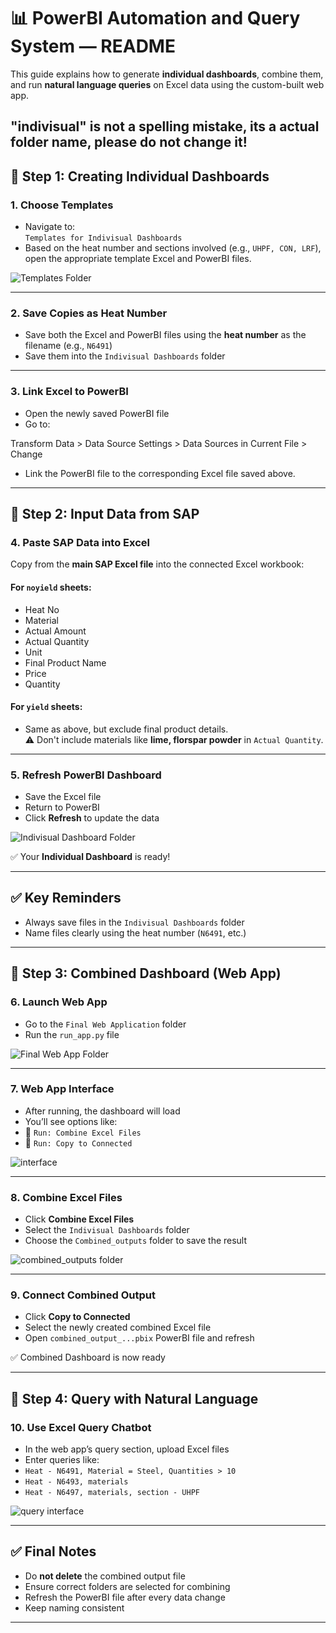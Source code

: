 # 📊 PowerBI Automation and Query System — README

This guide explains how to generate **individual dashboards**, combine them, and run **natural language queries** on Excel data using the custom-built web app.

"indivisual" is not a spelling mistake, its a actual folder name, please do not change it!
---

## 🔹 Step 1: Creating Individual Dashboards

### 1. Choose Templates
- Navigate to:  
  `Templates for Indivisual Dashboards`
- Based on the heat number and sections involved (e.g., `UHPF, CON, LRF`), open the appropriate template Excel and PowerBI files.

![Templates Folder](./assets/templateindivisual.png)



---

### 2. Save Copies as Heat Number
- Save both the Excel and PowerBI files using the **heat number** as the filename (e.g., `N6491`)  
- Save them into the `Indivisual Dashboards` folder

---

### 3. Link Excel to PowerBI
- Open the newly saved PowerBI file  
- Go to:

Transform Data > Data Source Settings > Data Sources in Current File > Change

- Link the PowerBI file to the corresponding Excel file saved above.

---

## 🔹 Step 2: Input Data from SAP

### 4. Paste SAP Data into Excel
Copy from the **main SAP Excel file** into the connected Excel workbook:

#### For `noyield` sheets:
- Heat No  
- Material  
- Actual Amount  
- Actual Quantity  
- Unit  
- Final Product Name  
- Price  
- Quantity

#### For `yield` sheets:
- Same as above, but exclude final product details.  
⚠️ Don't include materials like **lime, florspar powder** in `Actual Quantity`.

---

### 5. Refresh PowerBI Dashboard
- Save the Excel file  
- Return to PowerBI  
- Click **Refresh** to update the data

![Indivisual Dashboard Folder](./assets/indivisualdashboard.png)

✅ Your **Individual Dashboard** is ready!

---

## ✅ Key Reminders
- Always save files in the `Indivisual Dashboards` folder
- Name files clearly using the heat number (`N6491`, etc.)

---

## 🔸 Step 3: Combined Dashboard (Web App)

### 6. Launch Web App
- Go to the `Final Web Application` folder  
- Run the `run_app.py` file

![Final Web App Folder](./assets/web_app.png)

---

### 7. Web App Interface
- After running, the dashboard will load
- You’ll see options like:
- 🔘 `Run: Combine Excel Files`
- 🔘 `Run: Copy to Connected`

![interface](./assets/combineconnect.png)

---

### 8. Combine Excel Files
- Click **Combine Excel Files**
- Select the `Indivisual Dashboards` folder
- Choose the `Combined_outputs` folder to save the result

![combined_outputs folder](./assets/outputcombine.png)

---

### 9. Connect Combined Output
- Click **Copy to Connected**
- Select the newly created combined Excel file  
- Open `combined_output_...pbix` PowerBI file and refresh

✅ Combined Dashboard is now ready

---

## 🔸 Step 4: Query with Natural Language

### 10. Use Excel Query Chatbot
- In the web app’s query section, upload Excel files
- Enter queries like:
- `Heat - N6491, Material = Steel, Quantities > 10`
- `Heat - N6493, materials`
- `Heat - N6497, materials, section - UHPF`

![query interface](./assets/excelquery.png)

---

## ✅ Final Notes

- Do **not delete** the combined output file  
- Ensure correct folders are selected for combining  
- Refresh the PowerBI file after every data change  
- Keep naming consistent

---


